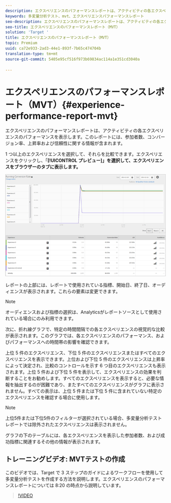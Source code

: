 ```yaml
---
description: エクスペリエンスのパフォーマンスレポートは、アクティビティの各エクスペリエンスのパフォーマンスを表示します。このレポートには、参加者数、コンバージョン率、上昇率および信頼性についての情報が含まれています。
keywords: 多変量分析テスト、mvt、エクスペリエンスパフォーマンスレポート
seo-description: エクスペリエンスのパフォーマンスレポートは、アクティビティの各エクスペリエンスのパフォーマンスを表示します。このレポートには、参加者数、コンバージョン率、上昇率および信頼性についての情報が含まれています。
seo-title: エクスペリエンスのパフォーマンスレポート（MVT）
solution: 'Target '
title: エクスペリエンスのパフォーマンスレポート（MVT）
topic: Premium
uuid: ca72e933-2ad3-44e1-893f-7b65c474704b
translation-type: tm+mt
source-git-commit: 5405e95cf516f973b69834ac114a1e351cd3040a

---
```



# エクスペリエンスのパフォーマンスレポート（MVT）{#experience-performance-report-mvt}

エクスペリエンスのパフォーマンスレポートは、アクティビティの各エクスペリエンスのパフォーマンスを表示します。このレポートには、参加者数、コンバージョン率、上昇率および信頼性に関する情報が含まれます。

1 つ以上のエクスペリエンスを選択して、それらを比較できます。エクスペリエンスをクリックし、「**[!UICONTROL プレビュー]」を選択して、エクスペリエンスをブラウザーのタブに表示します。**

![](assets/experienceperformancetable.png)

レポートの上部には、レポートで使用されている指標、開始日、終了日、オーディエンスが表示されます。これらの要素は変更できます。

>[!NOTE]
>
>オーディエンスおよび指標の選択は、Analyticsがレポートソースとして使用されている場合にのみ利用できます。

次に、折れ線グラフで、特定の時間間隔での各エクスペリエンスの視覚的な比較が表示されます。このグラフでは、各エクスペリエンスのパフォーマンス、およびパフォーマンスへの時間帯の影響を確認できます。

上位 5 件のエクスペリエンス、下位 5 件のエクスペリエンスまたはすべてのエクスペリエンスを表示できます。上位および下位 5 件のエクスペリエンスは上昇率によって決定され、比較のコントロールを示す 6 つ目のエクスペリエンスも表示されます。上位 5 件および下位 5 件を表示して、エクスペリエンスの効果を判断することをお勧めします。すべてのエクスペリエンスを表示すると、必要な情報を抽出するのが困難であり、またすべてのエクスペリエンスがグラフに表示されません。すべての表示は、上位 5 件または下位 5 件に含まれていない特定のエクスペリエンスを確認する場合に使用します。

>[!NOTE]
>
>上位5件または下位5件のフィルターが選択されている場合、多変量分析テストレポートでは除外されたエクスペリエンスは表示されません。

グラフの下のテーブルには、各エクスペリエンスを表示した参加者数、および成功指標に関連するその他の情報が表示されます。

## トレーニングビデオ: MVTテストの作成

このビデオでは、Target で 3 ステップのガイドによるワークフローを使用して多変量分析テストを作成する方法を説明します。エクスペリエンスのパフォーマンスレポートについては 8:20 の時点から説明しています。

>[!VIDEO](https://video.tv.adobe.com/v/17395)